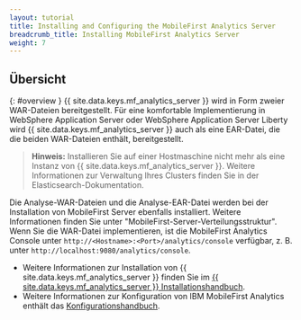 ```yaml
---
layout: tutorial
title: Installing and Configuring the MobileFirst Analytics Server	
breadcrumb_title: Installing MobileFirst Analytics Server
weight: 7
---
```

<!-- NLS_CHARSET=UTF-8 -->
## Übersicht
{: #overview }
{{ site.data.keys.mf_analytics_server }} wird in Form zweier WAR-Dateien bereitgestellt. Für eine komfortable Implementierung in
WebSphere Application Server
oder WebSphere Application Server Liberty
wird {{ site.data.keys.mf_analytics_server }} auch als eine EAR-Datei, die die beiden WAR-Dateien enthält,
bereitgestellt.

> **Hinweis:** Installieren Sie auf einer Hostmaschine nicht mehr als eine Instanz von
{{ site.data.keys.mf_analytics_server }}. Weitere Informationen zur Verwaltung Ihres Clusters
finden Sie in der Elasticsearch-Dokumentation. 

Die Analyse-WAR-Dateien und die Analyse-EAR-Datei werden bei der Installation von
MobileFirst Server ebenfalls installiert.
Weitere Informationen finden Sie unter "MobileFirst-Server-Verteilungsstruktur". Wenn Sie die WAR-Datei implementieren, ist die MobileFirst Analytics Console unter `http://<Hostname>:<Port>/analytics/console` verfügbar, z. B. unter `http://localhost:9080/analytics/console`.

* Weitere Informationen zur Installation von
{{ site.data.keys.mf_analytics_server }} finden Sie im
[{{ site.data.keys.mf_analytics_server }} Installationshandbuch](installation).
* Weitere Informationen zur Konfiguration von IBM MobileFirst Analytics enthält das
[Konfigurationshandbuch](configuration).
